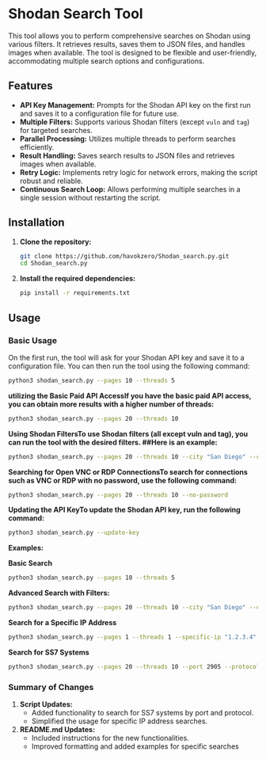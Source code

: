 # Shodan Search Tool

This tool allows you to perform comprehensive searches on Shodan using various filters. It retrieves results, saves them to JSON files, and handles images when available. The tool is designed to be flexible and user-friendly, accommodating multiple search options and configurations.

## Features

- **API Key Management:** Prompts for the Shodan API key on the first run and saves it to a configuration file for future use.
- **Multiple Filters:** Supports various Shodan filters (except `vuln` and `tag`) for targeted searches.
- **Parallel Processing:** Utilizes multiple threads to perform searches efficiently.
- **Result Handling:** Saves search results to JSON files and retrieves images when available.
- **Retry Logic:** Implements retry logic for network errors, making the script robust and reliable.
- **Continuous Search Loop:** Allows performing multiple searches in a single session without restarting the script.

## Installation

1. **Clone the repository:**
    ```bash
    git clone https://github.com/havokzero/Shodan_search.py.git
    cd Shodan_search.py
    ```

2. **Install the required dependencies:**
    ```bash
    pip install -r requirements.txt
    ```

## Usage

### Basic Usage

On the first run, the tool will ask for your Shodan API key and save it to a configuration file. You can then run the tool using the following command:

```bash
python3 shodan_search.py --pages 10 --threads 5
```

**utilizing the Basic Paid API AccessIf you have the basic paid API access, you can obtain more results with a higher number of threads:**

```bash
python3 shodan_search.py --pages 20 --threads 10
```

**Using Shodan FiltersTo use Shodan filters (all except vuln and tag), you can run the tool with the desired filters. ##Here is an example:**
```bash
python3 shodan_search.py --pages 20 --threads 10 --city "San Diego" --country "US" --http-title "Hacked"
```

**Searching for Open VNC or RDP ConnectionsTo search for connections such as VNC or RDP with no password, use the following command:**
```bash
python3 shodan_search.py --pages 20 --threads 10 --no-password
```

**Updating the API KeyTo update the Shodan API key, run the following command:**
```bash
python3 shodan_search.py --update-key
```

**Examples:**

**Basic Search**
```bash
python3 shodan_search.py --pages 10 --threads 5
```
**Advanced Search with Filters:**
```bash
python3 shodan_search.py --pages 20 --threads 10 --city "San Diego" --country "US" --http-title "Hacked"
```
**Search for a Specific IP Address**
```bash
python3 shodan_search.py --pages 1 --threads 1 --specific-ip "1.2.3.4"
```

**Search for SS7 Systems**
```bash
python3 shodan_search.py --pages 20 --threads 10 --port 2905 --protocol ss7
```


### Summary of Changes

1. **Script Updates:** 
    - Added functionality to search for SS7 systems by port and protocol.
    - Simplified the usage for specific IP address searches.
2. **README.md Updates:** 
    - Included instructions for the new functionalities.
    - Improved formatting and added examples for specific searches
